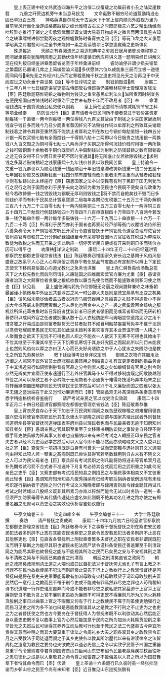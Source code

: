 <!-- { "loadSidebar": true } -->
　　皇上表正建中经文纬武造四海升平之治偕二仪覆载之功属前者小丑之陆梁厪数载
　　九重之旰昃边机旁午未当息马投戈
　　文命诞敷不辍穷经论道葢励精逊志固已卓冠百王故
　　神略英谋自尔前无千古运天下于掌上信内顺而外威视万里为目前亶风行而化洽遂成格苗戡黎之绩允惟稽古右文之时既研极夫六艺之精出话经而吐辞雅亦推行于诸史之实承烈武而显谟文谓大易载开物成务之微言而两汉具鉴古知今之轶事缥缃进御尝勤丙夜之观帷幄敷陈时备宵衣之问【臣】等玩飞龙之大义虽愿学昭素之对君覩司马之全书未能如一柔之竟读勉寻旧学忽逢嵗籥之更新惧负
　　殊恩每近
　　天顔之有喜阅流光之易迈知典学之弥殷日居月诸曽炎燠祁寒之罔间嵗聿暮矣犹晦明风雨之其勤伏值年终谨循旧例应将讲义逐一题明易经日讲解义现在校刋按日经鉴讲章悉留省览至于年终彚进前经
　　睿防谕停非谓少损夫铅椠之繁葢因已置诸几席之上简编盈溢义蕴多伏愿体六位以成能象三辰而立极一道徳而同风俗阐先圣之传经兴礼乐而定章程髙掩千秋之遗史将见光天之治再见于中天而震世之功永垂于奕世矣【臣】等不任谆切之至
　　制钱销毁滋疏
　　康熙二十三年八月十七日经筵讲官吏部左侍郎管右侍郎事仍兼翰林院学士管理京省钱法【臣】陈廷敬题窃惟铜铅之微物制为钱货之重宝愚民牟利法久滋所贵因时制宜务在便民裕国自古铸钱时轻时重治平之世未有数十年而不改易者【臣】奉
　　命清理钱法期于国寳流通公私交便以副我
　　皇上简任至意前所请核减耗铜节省工料等项业经奉
　　防防议允行【臣】更有请者今日民间所不便者莫过于钱价甚贵定制每钱一千直银一两今则每银一两仅得钱八九百文其故由于制钱之少夫国家嵗嵗制钱宜乎钱日多而贱今乃日少而贵者葢因奸宄不法毁钱作铜以牟厚利之所致耳夫销燬制钱着之律令其罪至重然而不能禁止者厚利之所在故也今铜价每觔值银一钱四五分计银一两仅买铜七觔有余而燬钱一千得铜八觔十二两即以今日极贵之钱用银一两换钱八九百文毁之为铜可得七觔七八两尚浮于买铜之所得何况钱价贱时用银一两所换之钱可毁铜至十余觔者乎铜价既贵奸人争毁制钱以为射利之防径鼓铸之数有限销毁之途无穷安得不日少而日贵乎苟不因时变通其将无所底止矣若欲除毁钱之求制钱之多莫若鼓铸稍轻之钱察康熙十九年钱价甚贵以致民间苦累
　　皇上特谕令一文重一钱九卿议以为顺治钱重一钱因顺治十年旧钱壅滞改铸新钱重一钱二分五厘十七年因钱价贱又改铸新钱重一钱四分前有废轻而改为重者未有舎重而从轻者如钱轻少则有私铸以此未经施行【臣】窃思国家之法夲以便民苟有利于民即于国无利犹当行之况行之利于国而亦利于民乎夫向之改轻为重为便民也今民既不便矣自应改重为轻今若改铸重一钱之钱毁钱为铜既无厚利则毁钱之将不禁而自絶矣钱不毁而日多则钱价平而有利于民矣总计寳泉寳源二局每年各闗动支税银二十五万三千两办解铜三百八十九万二千三百零七觔十一两内除耗铜三十五万三百零七觔十一两浮铜三百五十四万二千觔现行例鼓铸钱四十万零四千八百串直银四十万零四千八百两今若改重一钱仍每串作银一两计每年多鼓铸钱一十六万一千九百二十串直银一十六万一千九百二十两【臣】所谓利于民而亦利于国者也再察前经戸部等衙门议覆钱法侍郎田六善条奏令天下产铜铅地方听民开采行令直省督抚于产铜铅处令道官总理府佐官分管州县官専责税其二分分别纪録加级至今开采寥寥皆因地方官征收其税滋为弊端以致徒为收税之名而无开采之实此后应一切停罢听民自便或有开采则铜日多而钱价亦因可以得平也
　　劝廉袪详议定制疏
　　康熙二十四年正月二十四日经筵讲官都察院左都御史管理京省钱法【臣】陈廷敬奏窃惟国家久安长治之基闗于风俗风俗盛衰之故系乎人心正人心厚风俗之机存乎教化故品节度数必有定制所以辨上下定民志使天下移风易俗囬心向道尤教化之急务也洪惟
　　皇上尧仁舜哲禹俭汤勤总揽天下之大权先教化而后刑罚谓礼义廉耻国之四维而宏奬官方廉为尤重【臣】愚谓贪廉者治理之大闗奢俭者贪廉之根柢欲教以廉当先使俭然而不能遽致者则积习使之然也【臣】伏见我
　　皇上盛徳渊纯躬先节俭御服无竒丽之观尚膳鲜兼珎之味蚤朝晏罢谨小慎微与中外臣民共登淳古之风一时公卿大夫是则是效宜蒸蒸有丕变之机矣【臣】谓风俗未能尽俭者盖古者衣冠舆马服饰器用之具婚丧之礼贱不得逾贵小不得加大今或等威未别因而奢僭之习未尽化也百金中人之产一裘之费奚啻百金绮纨之服机丝所织花草虫鱼时新日异旧者犹新新者已旧贫者循旧而见嗤富者即新而无厌转相慕仿积以成风外官之任者或拥傔从数十百人衣轻防肥车马阗咽震惊道路泥沙之用不惜贪饕之行易成由是则富者黩货无已贫者耻其不如冒利触禁妄冀苟免幸不罹于法则以髙赀夸耀闾里愚民无知见其如此游末趋利多离农亩弃其本业贾谊所谓一人耕之十人聚而食之欲天下无饥不可得也百人织之不能衣一人欲天下无寒不可得也其始由于不俭其继至于不廉其卒至于天下饥寒饥寒切于其身奸宄因之而起此所以刑罚未能衰止也然则风俗何以厚之亦曰正人心而已夫好尚嗜欲之中于人心犹水之失隄防也是教化之所宜先务矣伏祈
　　敕下廷臣博考旧章详议定制
　　御赐之衣物许其服用及近御之人照常不议外官员士庶冠服衣裘饰用之制婚丧之礼有宜更定者斟酌损益务合于中其浅近易行如貂猞猁狲昔有官品之分今则庶人服之矣如缎绸昔有官民之别今则杂然无辨矣并宜厘正使永逺遵行至若外任官舆马仆从不得过侈制度既定罔敢陵越则节俭之风可以渐致工者不必矜能于无用商者不必通货于难得竒技滛巧弃本趋末之民将转而縁南亩田畴辟则民无饥寒民无饥寒然后可以兴于礼义廉耻而国之四维以张太平无疆之盛治端在于此又岂惟劝廉吏而已【臣】管闚蠡测无补髙深缘系条奏意须明悉字稍逾格统祈睿鉴施行
　　请严考试亲民之官以收吏治实效疏
　　康熙二十四年正月二十四日经筵讲官都察院左都御史管理京省钱法【臣】陈廷敬奏恭惟
　　皇上宵衣昃食存心于天下加志于万民洞知闾阎之疾苦歴观稼穯之艰难擢用循良振兴吏治将使官奉其职民乐其生永臻太平郅隆之风窃谓与国家共理此民者外则督抚司道府州县等官督抚司道弹压表率府州县以理民者也而与民最亲者无逾于知府知州知县者矣【臣】愚谓亲民之官其职至重至于文移簿书期防讼狱之事皆身自经理不得假手胥吏使夤縁为奸其事又甚难也自捐纳以来有未经考试之人輙授正印亲民之官者夫古者以经术为吏治必学古然后可以入官今即不能尽然而亦须略晓文义之人委以民社之寄【臣】查俊秀一项初捐既是白身有司曽未一试而吏部輙与选补则其文义通闇何由得知此项人若一槩束之髙阁则既已尝许其得官若尽数録用则自古未有不晓文义之人可以为民父母者也【臣】察兵部有考试武职之例凡副将防将逰击等官单双月选补先期考试弓箭不合式者不准选补下月复考必待其合式而后用之武职重之如此何况亲民之吏乎【臣】又察吏部有考试招民知县之例招民之与捐赀事体相类又不宜彼重而此轻也【臣】愚谓知府知州知县凡俊秀捐纳有已经考职后捐纳者依例选除有未经考职遂行捐纳者于选除之时仍行考试文义略晓者即与録用否则且令肄业聴其再试凡考试之时若绳以八股经义既非其所素习亦难以猝然而能合无试以时务防一道判一条但须严加防察毋得令其代倩传逓徒应虚名如此则既不絶其功名仕进之路亦使之有郑重名器之思庶可以责吏治之实效也伏祈睿鉴勅议施行















　　午亭文编巻三十
　　钦定四库全书
　　午亭文编巻三十一
　　大学士陈廷敬撰
　　奏防
　　请严督抚之责成疏
　　康熙二十四年九月初六日经筵讲官都察院左都御史管理京省钱法【臣】陈廷敬奏今天下之事繋于督抚督抚之职在察吏安民若民犯法者多刑辟不止恶在其能安民也察吏之意欲令民安若民犯法者多刑辟不止恶在其能察吏也【臣】见直省各督抚所上刑狱章奏繁多夫督抚之职在安民者非谓民既犯法而明于撃断之为能尽其职也谓民未犯法而严禁令谨科条使民迁善逺罪至于刑清政简之为能尽其职也故督抚之能与不能视其所治之民而已矣民之安与不安视其刑之清与不清政之简与不简而已矣直省之刑清而
　　朝廷之刑清矣直省之政简而
　　朝廷之政简矣政简刑清王道之大端也或曰民自犯法耳于督抚何尤焉孔子有言上教之不行罪不在民也故欲使民不犯法而刑辟衰止莫先于行上之教欲行上之教繄惟督抚是问督抚曰是将在羣吏夫吏果廉能毋敢有加派毋敢有火耗毋敢黩货于词讼毋敢朘削夫富民然后一意行上之教而民不罹于刑今吏或不能诚有罪焉然非尽吏之罪也人苟稍稍知诗书识道理一行作吏谁忍自弃而今或不能者非尽吏之欲私肥其家葢迫于上官耳上官廉则吏自不敢为贪上官不廉则吏虽欲为廉而不可得吏既不得廉则凡所为加派火耗黩货朘削之事日以曲事上官之不暇而又何有于行上之教使民不罹于刑虽使吏勉强行之而民习见吏之所为多不法也曰是恶能教我谁其从之是教之不行刑之不止吏为之也吏之为之者督抚使之然也方今要务在于督抚得人为督抚者既不以利欲动其心然后能正身以董吏吏既不复以曲事上官为心然后能加意于民向之所为加派火耗黩货朘削之事举皆无之夫然后民可徐得其养养立而后教可行也至于教民之法三代盛矣古今异宜所贵得其意而神明之而其大要莫重于读法之令周礼乡大夫之职各掌其乡之政教禁令正月之吉受教法于司徒退而颁之于其乡吏使各以教其所治歴代以来有讲读律令之法皆周礼之遗意为教民之要务也夫欲教民以道必先信上之令以实致乎民管子曰国之重器莫重乎令令重则君尊君尊则国安贾山曰臣闻山东吏布诏令民虽老羸癃疾扶杖而徃听之思见徳化之成是以人臣敬君之命令尊之如雷霆之不敢侮盖以人君之所以为国鼓舞羣下者恃其命令而已【臣】伏读
　　皇上圣谕十六条颁行已久彼时虽一经张挂晓谕而乡邨山谷之民至今尚有未知者【臣】近日惟见山东廵抚张鹏有
